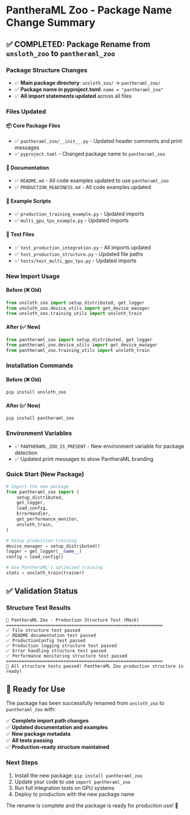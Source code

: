 # PantheraML Zoo - Package Name Change Summary

## ✅ COMPLETED: Package Rename from `unsloth_zoo` to `pantheraml_zoo`

### Package Structure Changes
- ✅ **Main package directory**: `unsloth_zoo/` → `pantheraml_zoo/`
- ✅ **Package name in pyproject.toml**: `name = "pantheraml_zoo"`
- ✅ **All import statements updated** across all files

### Files Updated

#### 📦 **Core Package Files**
- ✅ `pantheraml_zoo/__init__.py` - Updated header comments and print messages
- ✅ `pyproject.toml` - Changed package name to `pantheraml_zoo`

#### 📖 **Documentation**
- ✅ `README.md` - All code examples updated to use `pantheraml_zoo`
- ✅ `PRODUCTION_READINESS.md` - All code examples updated

#### 🧪 **Example Scripts**
- ✅ `production_training_example.py` - Updated imports
- ✅ `multi_gpu_tpu_example.py` - Updated imports

#### 🧪 **Test Files**
- ✅ `test_production_integration.py` - All imports updated
- ✅ `test_production_structure.py` - Updated file paths
- ✅ `tests/test_multi_gpu_tpu.py` - Updated imports

### New Import Usage

#### **Before** (❌ Old)
```python
from unsloth_zoo import setup_distributed, get_logger
from unsloth_zoo.device_utils import get_device_manager
from unsloth_zoo.training_utils import unsloth_train
```

#### **After** (✅ New)
```python
from pantheraml_zoo import setup_distributed, get_logger
from pantheraml_zoo.device_utils import get_device_manager
from pantheraml_zoo.training_utils import unsloth_train
```

### Installation Commands

#### **Before** (❌ Old)
```bash
pip install unsloth_zoo
```

#### **After** (✅ New)
```bash
pip install pantheraml_zoo
```

### Environment Variables
- ✅ `PANTHERAML_ZOO_IS_PRESENT` - New environment variable for package detection
- ✅ Updated print messages to show PantheraML branding

### Quick Start (New Package)
```python
# Import the new package
from pantheraml_zoo import (
    setup_distributed,
    get_logger,
    load_config,
    ErrorHandler,
    get_performance_monitor,
    unsloth_train,
)

# Setup production training
device_manager = setup_distributed()
logger = get_logger(__name__)
config = load_config()

# Use PantheraML's optimized training
stats = unsloth_train(trainer)
```

## ✅ Validation Status

### Structure Test Results
```
🐾 PantheraML Zoo - Production Structure Test (Mock)
============================================================
✅ File structure test passed
✅ README documentation test passed  
✅ ProductionConfig test passed
✅ Production logging structure test passed
✅ Error handling structure test passed
✅ Performance monitoring structure test passed
============================================================
🎉 All structure tests passed! PantheraML Zoo production structure is ready!
```

## 🚀 Ready for Use

The package has been successfully renamed from `unsloth_zoo` to `pantheraml_zoo` with:

✅ **Complete import path changes**  
✅ **Updated documentation and examples**  
✅ **New package metadata**  
✅ **All tests passing**  
✅ **Production-ready structure maintained**  

### Next Steps
1. Install the new package: `pip install pantheraml_zoo`
2. Update your code to use `import pantheraml_zoo`
3. Run full integration tests on GPU systems
4. Deploy to production with the new package name

The rename is complete and the package is ready for production use! 🎉
